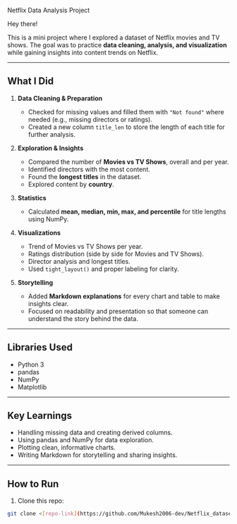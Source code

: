Netflix Data Analysis Project

Hey there! 

This is a mini project where I explored a dataset of Netflix movies and TV shows. The goal was to practice **data cleaning, analysis, and visualization** while gaining insights into content trends on Netflix.

---

## What I Did

1. **Data Cleaning & Preparation**
   - Checked for missing values and filled them with `"Not found"` where needed (e.g., missing directors or ratings).  
   - Created a new column `title_len` to store the length of each title for further analysis.  

2. **Exploration & Insights**
   - Compared the number of **Movies vs TV Shows**, overall and per year.  
   - Identified directors with the most content.  
   - Found the **longest titles** in the dataset.  
   - Explored content by **country**.  

3. **Statistics**
   - Calculated **mean, median, min, max, and percentile** for title lengths using NumPy.  

4. **Visualizations**
   - Trend of Movies vs TV Shows per year.  
   - Ratings distribution (side by side for Movies and TV Shows).  
   - Director analysis and longest titles.  
   - Used `tight_layout()` and proper labeling for clarity.  

5. **Storytelling**
   - Added **Markdown explanations** for every chart and table to make insights clear.  
   - Focused on readability and presentation so that someone can understand the story behind the data.

---

## Libraries Used

- Python 3  
- pandas  
- NumPy  
- Matplotlib  

---

## Key Learnings

- Handling missing data and creating derived columns.  
- Using pandas and NumPy for data exploration.  
- Plotting clean, informative charts.  
- Writing Markdown for storytelling and sharing insights.  

---

## How to Run

1. Clone this repo:  
```bash
git clone <[repo-link](https://github.com/Mukesh2006-dev/Netflix_dataset_analysis)>
